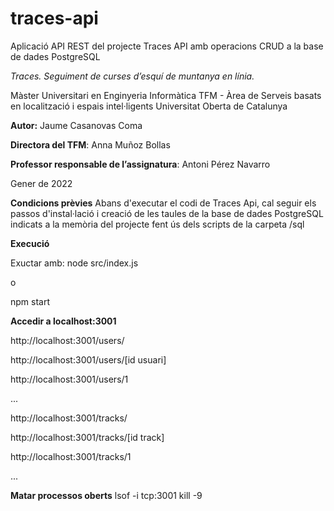 # traces-api
Aplicació API REST del projecte Traces
API amb operacions CRUD a la base de dades PostgreSQL

*Traces. Seguiment de curses d’esquí de muntanya en línia.*

Màster Universitari en Enginyeria Informàtica
TFM - Àrea  de Serveis basats en localització i espais intel·ligents
Universitat Oberta de Catalunya

**Autor:** Jaume Casanovas Coma

**Directora del TFM**: Anna Muñoz Bollas

**Professor responsable de l’assignatura**: Antoni Pérez Navarro


Gener de 2022

**Condicions prèvies**
Abans d'executar el codi de Traces Api, cal seguir els passos 
d'instal·lació i creació de les taules de la base de dades PostgreSQL
indicats a la memòria del projecte fent ús dels scripts de la carpeta /sql

**Execució**

Exuctar amb:
node src/index.js

o 

npm start

**Accedir a localhost:3001**

http://localhost:3001/users/

http://localhost:3001/users/[id usuari]

http://localhost:3001/users/1

...

http://localhost:3001/tracks/

http://localhost:3001/tracks/[id track]

http://localhost:3001/tracks/1

...


**Matar processos oberts**
lsof -i tcp:3001
kill -9 <PID>

